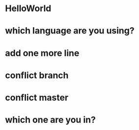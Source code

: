 # HelloWorld

# which language are you using?

# add one more line

# conflict branch
# conflict master

# which one are you in?